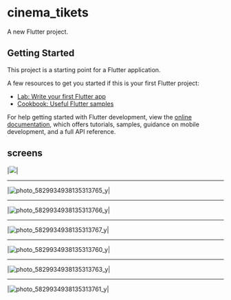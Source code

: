 # cinema_tikets

A new Flutter project.

## Getting Started

This project is a starting point for a Flutter application.

A few resources to get you started if this is your first Flutter project:

- [Lab: Write your first Flutter app](https://docs.flutter.dev/get-started/codelab)
- [Cookbook: Useful Flutter samples](https://docs.flutter.dev/cookbook)

For help getting started with Flutter development, view the
[online documentation](https://docs.flutter.dev/), which offers tutorials,
samples, guidance on mobile development, and a full API reference.

## screens



|![](https://user-images.githubusercontent.com/102825673/227562850-4b1f1621-2d7e-417c-ab10-51562675d108.jpg)|
<br/>

---

|![photo_5829934938135313765_y](https://user-images.githubusercontent.com/102825673/227562926-cbc7a5a8-da01-4e1d-8e90-adc6e7cb22c8.jpg)|
<br/>

---

|![photo_5829934938135313766_y](https://user-images.githubusercontent.com/102825673/227563113-464dade3-af74-4175-b122-ca91ea8a2ec6.jpg)|
<br/>

---

|![photo_5829934938135313767_y](https://user-images.githubusercontent.com/102825673/227563180-6822449e-23ab-4047-8363-e9493fba7596.jpg)|
<br/>

---

|![photo_5829934938135313760_y](https://user-images.githubusercontent.com/102825673/227563309-44ae6395-5398-4e66-afbb-be82ca5531e7.jpg)|
<br/>

---

|![photo_5829934938135313763_y](https://user-images.githubusercontent.com/102825673/227563763-10f43a11-a87a-4138-96eb-87712cb1f4a9.jpg)|
<br/>

---

|![photo_5829934938135313761_y](https://user-images.githubusercontent.com/102825673/227563862-d89b8609-a1ab-4714-b7b4-bb58ecd5e034.jpg)|
